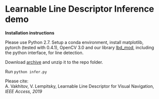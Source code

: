 # Learnable Line Descriptor Inference demo

**Installation instructions**

Please use Python 2.7. Setup a conda environment, install matplotlib, pytorch (tested with 0.4.1), OpenCV 3.0 and 
 our library [lbd_mod](https://github.com/alexandervakhitov/lbdmod.git), including the python interface, for line detection.

Download [archive](https://yadi.sk/d/lExOAYLNfF6i5w) and unzip it to the repo folder.

Run `python infer.py`

Please cite:  
A. Vakhitov, V. Lempitsky, Learnable Line Descriptor for Visual Navigation, *IEEE Access, 2019*
